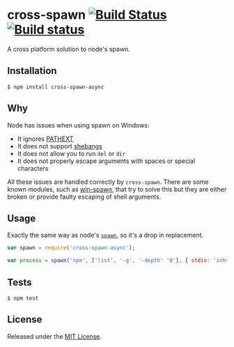 # cross-spawn [![Build Status](https://travis-ci.org/IndigoUnited/node-cross-spawn-async.svg?branch=master)](https://travis-ci.org/IndigoUnited/node-cross-spawn-async) [![Build status](https://ci.appveyor.com/api/projects/status/9rglfmcmxuu5lbcq/branch/master?svg=true)](https://ci.appveyor.com/project/satazor/node-cross-spawn-async/branch/master)

A cross platform solution to node's spawn.


## Installation

`$ npm install cross-spawn-async`


## Why

Node has issues when using spawn on Windows:

- It ignores [PATHEXT](https://github.com/joyent/node/issues/2318)
- It does not support [shebangs](http://pt.wikipedia.org/wiki/Shebang)
- It does not allow you to run `del` or `dir`
- It does not properly escape arguments with spaces or special characters

All these issues are handled correctly by `cross-spawn`.
There are some known modules, such as [win-spawn](https://github.com/ForbesLindesay/win-spawn), that try to solve this but they are either broken or provide faulty escaping of shell arguments.


## Usage

Exactly the same way as node's [`spawn`](https://nodejs.org/api/child_process.html#child_process_child_process_spawn_command_args_options), so it's a drop in replacement.

```javascript
var spawn = require('cross-spawn-async');

var process = spawn('npm', ['list', '-g', '-depth' '0'], { stdio: 'inherit' });
```


## Tests

`$ npm test`


## License

Released under the [MIT License](http://www.opensource.org/licenses/mit-license.php).
